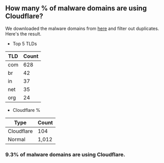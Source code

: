 ## How many % of malware domains are using Cloudflare?


We downloaded the malware domains from [here](https://urlhaus.abuse.ch) and filter out duplicates.
Here's the result.


[//]: # (start replacement)


- Top 5 TLDs

| TLD | Count |
| --- | --- |
| com | 628 |
| br | 42 |
| in | 37 |
| net | 35 |
| org | 24 |


- Cloudflare %

| Type | Count |
| --- | --- |
| Cloudflare | 104 |
| Normal | 1,012 |


### 9.3% of malware domains are using Cloudflare.